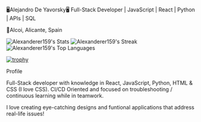 🖥️Alejandro De Yavorsky🖥️
Full-Stack Developer | JavaScript | React | Python | APIs | SQL 

📍Alcoi, Alicante, Spain

![Alexanderer159's Stats](https://github-readme-stats.vercel.app/api?username=Alexanderer159&theme=react&show_icons=true&hide_border=true&count_private=true)
![Alexanderer159's Streak](https://github-readme-streak-stats.herokuapp.com/?user=Alexanderer159&theme=react&hide_border=true)
![Alexanderer159's Top Languages](https://github-readme-stats.vercel.app/api/top-langs/?username=Alexanderer159&theme=react&show_icons=true&hide_border=true&layout=compact)


[![trophy](https://github-profile-trophy.vercel.app/?username=Alexanderer159&theme=onedark)](https://github.com/ryo-ma/github-profile-trophy)



Profile

Full-Stack developer with knowledge in React, JavaScript, Python, HTML & CSS (I love CSS). 
CI/CD Oriented and focused on troubleshooting / continuous learning while in teamwork.

I love creating eye-catching designs and funtional applications that address real-life issues!


<!--
**Alexanderer159/Alexanderer159** is a ✨ _special_ ✨ repository because its `README.md` (this file) appears on your GitHub profile.

Here are some ideas to get you started:

- 🔭 I’m currently working on ...
- 🌱 I’m currently learning ...
- 👯 I’m looking to collaborate on ...
- 🤔 I’m looking for help with ...
- 💬 Ask me about ...
- 📫 How to reach me: ...
- 😄 Pronouns: ...
- ⚡ Fun fact: ...
-->
